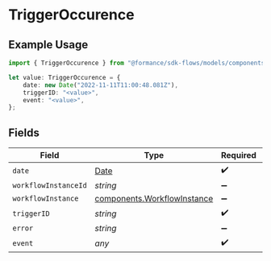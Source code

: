 # TriggerOccurence

## Example Usage

```typescript
import { TriggerOccurence } from "@formance/sdk-flows/models/components";

let value: TriggerOccurence = {
    date: new Date("2022-11-11T11:00:48.081Z"),
    triggerID: "<value>",
    event: "<value>",
};
```

## Fields

| Field                                                                                         | Type                                                                                          | Required                                                                                      | Description                                                                                   |
| --------------------------------------------------------------------------------------------- | --------------------------------------------------------------------------------------------- | --------------------------------------------------------------------------------------------- | --------------------------------------------------------------------------------------------- |
| `date`                                                                                        | [Date](https://developer.mozilla.org/en-US/docs/Web/JavaScript/Reference/Global_Objects/Date) | :heavy_check_mark:                                                                            | N/A                                                                                           |
| `workflowInstanceId`                                                                          | *string*                                                                                      | :heavy_minus_sign:                                                                            | N/A                                                                                           |
| `workflowInstance`                                                                            | [components.WorkflowInstance](../../models/components/workflowinstance.md)                    | :heavy_minus_sign:                                                                            | N/A                                                                                           |
| `triggerID`                                                                                   | *string*                                                                                      | :heavy_check_mark:                                                                            | N/A                                                                                           |
| `error`                                                                                       | *string*                                                                                      | :heavy_minus_sign:                                                                            | N/A                                                                                           |
| `event`                                                                                       | *any*                                                                                         | :heavy_check_mark:                                                                            | N/A                                                                                           |